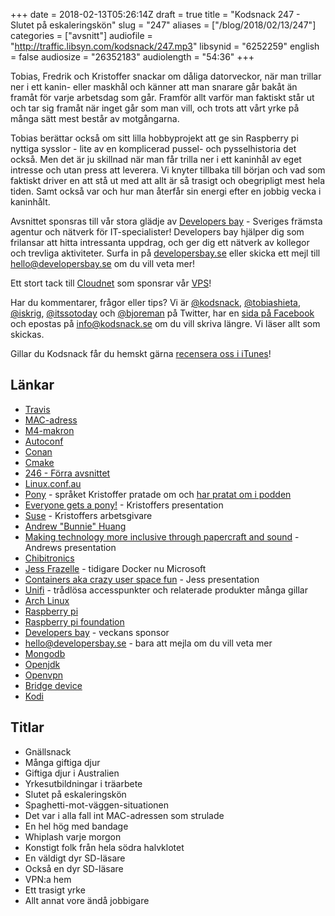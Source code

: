 +++
date = 2018-02-13T05:26:14Z
draft = true
title = "Kodsnack 247 - Slutet på eskaleringskön"
slug = "247"
aliases = ["/blog/2018/02/13/247"]
categories = ["avsnitt"]
audiofile = "http://traffic.libsyn.com/kodsnack/247.mp3"
libsynid = "6252259"
english = false
audiosize = "26352183"
audiolength = "54:36"
+++

Tobias, Fredrik och Kristoffer snackar om dåliga datorveckor, när man trillar ner i ett kanin- eller maskhål och känner att man snarare går bakåt än framåt för varje arbetsdag som går. Framför allt varför man faktiskt står ut och tar sig framåt när inget går som man vill, och trots att vårt yrke på många sätt mest består av motgångarna.

Tobias berättar också om sitt lilla hobbyprojekt att ge sin Raspberry pi nyttiga sysslor - lite av en komplicerad pussel- och pysselhistoria det också. Men det är ju skillnad när man får trilla ner i ett kaninhål av eget intresse och utan press att leverera. Vi knyter tillbaka till början och vad som faktiskt driver en att stå ut med att allt är så trasigt och obegripligt mest hela tiden. Samt också var och hur man återfår sin energi efter en jobbig vecka i kaninhålt.

Avsnittet sponsras till vår stora glädje av [Developers bay](http://developersbay.se/) - Sveriges främsta agentur och nätverk för IT-specialister! Developers bay hjälper dig som frilansar att hitta intressanta uppdrag, och ger dig ett nätverk av kollegor och trevliga aktiviteter. Surfa in på [developersbay.se](http://developersbay.se/) eller skicka ett mejl till [hello@developersbay.se](mailto:hello@developersbay.se) om du vill veta mer!

Ett stort tack till [Cloudnet](http://www.cloudnet.se) som sponsrar vår [VPS](http://en.wikipedia.org/wiki/Virtual_private_server)!

Har du kommentarer, frågor eller tips? Vi är [@kodsnack](https://www.twitter.com/kodsnack), [@tobiashieta](https://www.twitter.com/tobiashieta), [@iskrig](https://www.twitter.com/iskrig), [@itssotoday](https://twitter.com/itssotoday) och [@bjoreman](https://www.twitter.com/bjoreman) på Twitter, har en [sida på Facebook](https://www.facebook.com/kodsnack) och epostas på [info@kodsnack.se](mailto:info@kodsnack.se) om du vill skriva längre. Vi läser allt som skickas.

Gillar du Kodsnack får du hemskt gärna [recensera oss i iTunes](http://itunes.apple.com/se/podcast/kodsnack/id561631498?l=en)!

## Länkar ##
* [Travis](https://travis-ci.org/)
* [MAC-adress](https://en.wikipedia.org/wiki/MAC_address)
* [M4-makron](https://en.wikipedia.org/wiki/M4_%28computer_language%29)
* [Autoconf](https://www.gnu.org/software/autoconf/autoconf.html)
* [Conan](https://www.conan.io/)
* [Cmake](https://cmake.org/)
* [246 - Förra avsnittet](http://kodsnack.se/246/)
* [Linux.conf.au](https://linux.conf.au/)
* [Pony](https://www.ponylang.org/) - språket Kristoffer pratade om och [har pratat om i podden](http://kodsnack.se/209/)
* [Everyone gets a pony!](https://www.youtube.com/watch?v=e0197aoljGQ) - Kristoffers presentation
* [Suse](https://www.suse.com/) - Kristoffers arbetsgivare
* [Andrew "Bunnie" Huang](https://www.bunniestudios.com/)
* [Making technology more inclusive through papercraft and sound](https://www.youtube.com/watch?v=alssfVGrFhI) - Andrews presentation
* [Chibitronics](https://chibitronics.com/)
* [Jess Frazelle](https://twitter.com/jessfraz) - tidigare Docker nu Microsoft
* [Containers aka crazy user space fun](https://www.youtube.com/watch?v=7mzbIOtcIaQ) - Jess presentation
* [Unifi](https://www.ubnt.com/unifi/unifi-ap-ac-lite/) - trådlösa accesspunkter och relaterade produkter många gillar
* [Arch Linux](https://www.archlinux.org/)
* [Raspberry pi](https://en.wikipedia.org/wiki/Raspberry_Pi)
* [Raspberry pi foundation](https://en.wikipedia.org/wiki/Raspberry_Pi_Foundation)
* [Developers bay](http://developersbay.se/) - veckans sponsor
* [hello@developersbay.se](mailto:hello@developersbay.se) - bara att mejla om du vill veta mer
* [Mongodb](https://en.wikipedia.org/wiki/MongoDB)
* [Openjdk](http://openjdk.java.net/)
* [Openvpn](https://en.wikipedia.org/wiki/OpenVPN)
* [Bridge device](https://en.wikipedia.org/wiki/Bridging_%28networking%29)
* [Kodi](https://en.wikipedia.org/wiki/Kodi_%28software%29)

## Titlar ##
* Gnällsnack
* Många giftiga djur
* Giftiga djur i Australien
* Yrkesutbildningar i träarbete
* Slutet på eskaleringskön
* Spaghetti-mot-väggen-situationen
* Det var i alla fall int MAC-adressen som strulade
* En hel hög med bandage
* Whiplash varje morgon
* Konstigt folk från hela södra halvklotet
* En väldigt dyr SD-läsare
* Också en dyr SD-läsare
* VPN:a hem
* Ett trasigt yrke
* Allt annat vore ändå jobbigare